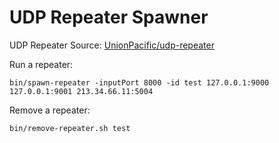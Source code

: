 # UDP Repeater Spawner

UDP Repeater Source: [UnionPacific/udp-repeater](https://github.com/UnionPacific/udp-repeater)

Run a repeater:

```
bin/spawn-repeater -inputPort 8000 -id test 127.0.0.1:9000 127.0.0.1:9001 213.34.66.11:5004
```

Remove a repeater:

```
bin/remove-repeater.sh test
```
